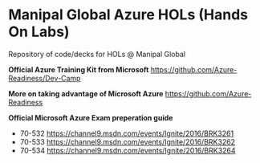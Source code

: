 # Manipal Global Azure HOLs (Hands On Labs)
Repository of code/decks for HOLs @ Manipal Global

**Official Azure Training Kit from Microsoft**
https://github.com/Azure-Readiness/Dev-Camp

**More on taking advantage of Microsoft Azure**
https://github.com/Azure-Readiness

**Official Microsoft Azure Exam preperation guide**
- 70-532 https://channel9.msdn.com/events/Ignite/2016/BRK3261
- 70-533 https://channel9.msdn.com/events/Ignite/2016/BRK3262
- 70-534 https://channel9.msdn.com/events/Ignite/2016/BRK3264
